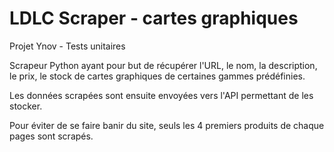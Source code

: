 ﻿# LDLC Scraper - cartes graphiques
Projet Ynov - Tests unitaires

Scrapeur Python ayant pour but de récupérer l'URL, le nom, la description, le prix, le stock de cartes graphiques de certaines gammes prédéfinies.

Les données scrapées sont ensuite envoyées vers l'API permettant de les stocker.

Pour éviter de se faire banir du site, seuls les 4 premiers produits de chaque pages sont scrapés.
